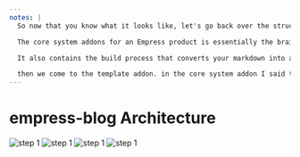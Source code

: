 ```yaml
---
notes: |
  So now that you know what it looks like, let's go back over the structure. we have 3 things that are working together, an Ember app that I will call our "host" application <SLIDE>, this is just a regular ember app with no modifications and we saw it being created with ember-new a second ago. and then we install two addons, one core "system" addon and then a template addon.

  The core system addons for an Empress product is essentially the brains of the operation. It does some fun things like generating example content <SLIDE> for you and installs any extra addons that are necessary in the host app. this is a pretty powerful and useful part of the Ember addon API that is definitely underutalised in my opinion :joy:.

  It also contains the build process that converts your markdown into a static api for your ember app to consume <SLIDE>. And because of the joys of Ember addons you don't need to do anything at all to wire it up, that is just done for you. And lastly the core system addon is where the routes are added to your app. this means that, apart from the auto generated content your host app is still practically un-touched.

  then we come to the template addon. in the core system addon I said that we have the routes, but that does **not** include any templates. All templates and styles are added from the template addon. This is the next point that I think makes Empress interesting
---
```

# empress-blog Architecture

![step 1](/images/chart-1.svg) <!-- .element class="fragment" style="position: absolute; top: 80px; left: 150px" -->
![step 1](/images/chart-2.svg) <!-- .element class="fragment" style="position: absolute; top: 230px; left: 150px;" -->
![step 1](/images/chart-3.svg) <!-- .element class="fragment" style="position: absolute; top: 480px; left: 160px;" -->
![step 1](/images/chart-4.svg) <!-- .element class="fragment" style="position: absolute; top: 392px; left: 520px;" -->
